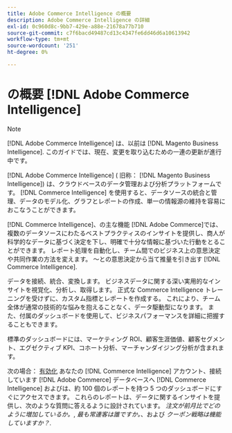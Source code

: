 ```yaml
---
title: Adobe Commerce Intelligence の概要
description: Adobe Commerce Intelligence の詳細
exl-id: 0c960d8c-9bb7-429e-a88e-21678a77b710
source-git-commit: c7f6bacd49487cd13c4347fe6dd46d6a10613942
workflow-type: tm+mt
source-wordcount: '251'
ht-degree: 0%

---
```



# の概要 [!DNL Adobe Commerce Intelligence]

>[!NOTE]
>
>[!DNL Adobe Commerce Intelligence] は、以前は [!DNL Magento Business Intelligence]. このガイドでは、現在、変更を取り込むための一連の更新が進行中です。

[!DNL Adobe Commerce Intelligence] ( 旧称： [!DNL Magento Business Intelligence]) は、クラウドベースのデータ管理および分析プラットフォームです。 [!DNL Commerce Intelligence] を使用すると、データソースの統合と管理、データのモデル化、グラフとレポートの作成、単一の情報源の維持を容易におこなうことができます。

[!DNL Commerce Intelligence]、の主な機能 [!DNL Adobe Commerce]では、複数のデータソースにわたるベストプラクティスのインサイトを提供し、商人が科学的なデータに基づく決定を下し、明確で十分な情報に基づいた行動をとることができます。 レポート処理を自動化し、チーム間でのビジネス上の意思決定や共同作業の方法を変えます。 ～との意思決定から当て推量を引き出す [!DNL Commerce Intelligence].

データを接続、統合、変換します。 ビジネスデータに関する深い実用的なインサイトを視覚化、分析し、取得します。 正式な Commerce Intelligence トレーニングを受けずに、カスタム指標とレポートを作成する。 これにより、チーム全体が通常の技術的な悩みを抱えることなく、データ駆動型になります。 また、付属のダッシュボードを使用して、ビジネスパフォーマンスを詳細に把握することもできます。

標準のダッシュボードには、マーケティング ROI、顧客生涯価値、顧客セグメント、エグゼクティブ KPI、コホート分析、マーチャンダイジング分析が含まれます。

次の場合： [有効化](../getting-started/onpremise-activation.md) あなたの [!DNL Commerce Intelligence] アカウント、接続しています [!DNL Adobe Commerce] データベースへ [!DNL Commerce Intelligence] およびは、約 100 個のレポートを持つ 5 つのダッシュボードにすぐにアクセスできます。 これらのレポートは、データに関するインサイトを提供し、次のような質問に答えるように設計されています。 *注文が前月比でどのように増加しているか。*, *最も常連客は誰ですか。*、および *クーポン戦略は機能していますか？*.
